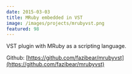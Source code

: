 ```yaml
---
date: 2015-03-03
title: MRuby embedded in VST
image: /images/projects/mrubyvst.png
featured: 98
---
```


VST plugin with MRuby as a scripting language.

<!--more-->

Github: [https://github.com/fazibear/mrubyvst](https://github.com/fazibear/mrubyvst)
